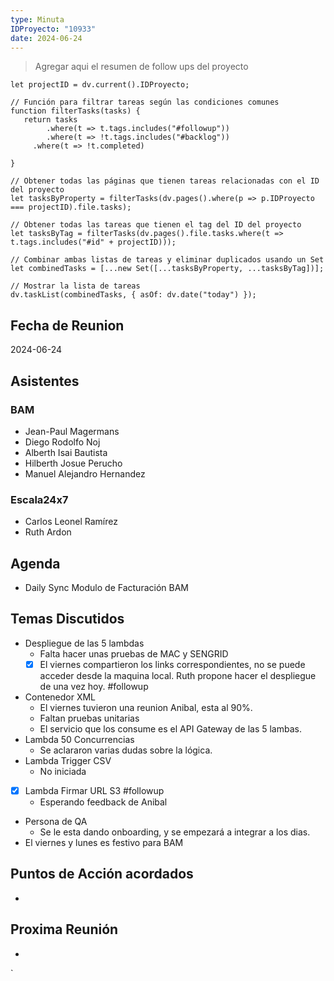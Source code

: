 ```yaml
---
type: Minuta
IDProyecto: "10933"
date: 2024-06-24
---
```

> Agregar aqui el resumen de follow ups del proyecto
```dataviewjs
let projectID = dv.current().IDProyecto;

// Función para filtrar tareas según las condiciones comunes
function filterTasks(tasks) {
   return tasks
        .where(t => t.tags.includes("#followup"))
        .where(t => !t.tags.includes("#backlog"))
     .where(t => !t.completed)
        
}

// Obtener todas las páginas que tienen tareas relacionadas con el ID del proyecto
let tasksByProperty = filterTasks(dv.pages().where(p => p.IDProyecto === projectID).file.tasks);

// Obtener todas las tareas que tienen el tag del ID del proyecto
let tasksByTag = filterTasks(dv.pages().file.tasks.where(t => t.tags.includes("#id" + projectID)));

// Combinar ambas listas de tareas y eliminar duplicados usando un Set
let combinedTasks = [...new Set([...tasksByProperty, ...tasksByTag])];

// Mostrar la lista de tareas
dv.taskList(combinedTasks, { asOf: dv.date("today") });
 ```

## Fecha de Reunion
2024-06-24

## Asistentes

### BAM
* Jean-Paul Magermans
* Diego Rodolfo Noj
* Alberth Isai Bautista
* Hilberth Josue Perucho
* Manuel Alejandro Hernandez
### Escala24x7
- Carlos Leonel Ramírez
- Ruth Ardon  

## Agenda
* Daily Sync Modulo de Facturación BAM
## Temas Discutidos
*  Despliegue de las 5 lambdas
	* Falta hacer unas pruebas de MAC y SENGRID 
	- [x] El viernes compartieron los links correspondientes, no se puede acceder desde la maquina local. Ruth propone hacer el despliegue de una vez hoy. #followup
* Contenedor XML
	* El viernes tuvieron una reunion Anibal, esta al 90%.
	* Faltan pruebas unitarias 
	* El servicio que los consume es el API Gateway de las 5 lambas.
* Lambda 50 Concurrencias
	* Se aclararon varias dudas sobre la lógica.
* Lambda Trigger CSV
	* No iniciada
* [x] Lambda Firmar URL S3 #followup
	* Esperando feedback de Anibal 
* Persona de QA
	* Se le esta dando onboarding,  y se empezará a integrar a los dias.
* El viernes y lunes es festivo para BAM 

## Puntos de Acción acordados
*  

## Proxima Reunión
*   

`